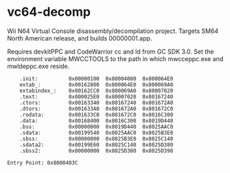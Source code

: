 # vc64-decomp

Wii N64 Virtual Console disassembly/decompilation project. Targets SM64 North American release, and builds 00000001.app.

Requires devkitPPC and CodeWarrior cc and ld from GC SDK 3.0. Set the environment variable MWCCTOOLS to the path in which mwcceppc.exe and mwldeppc.exe reside.

```
    .init:          0x00000100  0x80004000  0x800064E0
    extab_:         0x00162800  0x800064E0  0x800069A0
    extabindex_:    0x00162CC0  0x800069A0  0x80007020
    .text:          0x000025E0  0x80007020  0x80167240
    .ctors:         0x00163340  0x80167240  0x801672A0
    .dtors:         0x001633A0  0x801672A0  0x801672C0
    .rodata:        0x001633C0  0x801672C0  0x8016C300
    .data:          0x00168400  0x8016C300  0x8019D440
    .bss:           0x00000000  0x8019D440  0x8025AAC0
    .sdata:         0x00199540  0x8025AAC0  0x8025B3E0
    .sbss:          0x00000000  0x8025B3E0  0x8025C140
    .sdata2:        0x00199E60  0x8025C140  0x8025D380
    .sbss2:         0x00000000  0x8025D380  0x8025D398

Entry Point: 0x8000403C
```
